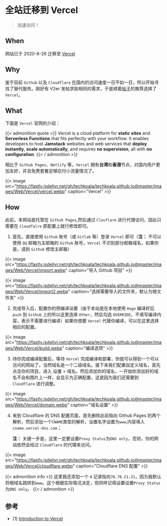 # 全站迁移到 Vercel


> 加速访问！

<!--more-->

## When

网站已于 2020-8-26 迁移至 [Vercel](https://vercel.com)

## Why

鉴于目前 `Github` 以及 `Cloudflare` 在国内的访问速度一日不如一日，所以开始寻找了替代服务。刚好有 V2er 发帖求助相同的需求，于是顺着[帖子](https://www.v2ex.com/t/701487)的推荐选择了 `Vercel`。

## What

下面是 `Vercel` 官网的介绍：

{{< admonition quote >}}
Vercel is a cloud platform for **static sites** and **Serverless Functions** that fits perfectly with your workflow. It enables developers to host **Jamstack** websites and web services that **deploy instantly**, **scale automatically**, and requires **no supervision**, all with **no configuration**.
{{< / admonition >}}

相比于 `Github Pages`、`Netlify` 等，`Vercel` 拥有**台湾**和**香港**节点，对国内用户更加友好，并且免费套餐足够应付小流量情况了。

{{< image src="https://fastly.jsdelivr.net/gh/techkoala/techkoala.github.io@master/images/Web/Vercel/vercel.webp" caption="Vercel" >}}

## How

此前，本网站是托管在 `Github Pages`,然后通过 `Clouflare` 进行代理访问，因此只需要在 `Cloudfalre` 原配置上就行修改即可。

1. 首先，直接使用 `Github` 账号（或 `Gitlab` 等）登录 `Vercel` 即可（**注：** 不可以使用 `QQ` 邮箱为主邮箱的 `Github` 账号，`Vercel` 不识别部分邮箱域名，如果你是，请到 `Github` 修改主邮箱）

{{< image src="https://fastly.jsdelivr.net/gh/techkoala/techkoala.github.io@master/images/Web/Vercel/import.webp" caption="导入 Github 项目" >}}

{{< image src="https://fastly.jsdelivr.net/gh/techkoala/techkoala.github.io@master/images/Web/Vercel/import2.webp" caption="选择需要导入的文件夹，默认为根文件夹" >}}

2. 完成导入后，配置你的预编译设置（由于本站是在本地使用 `Hugo` 编译好后 `push` 到 `Github` 上的所以这里选择 `Other`，然后勾选 `OVERRIDE`，不填写编译内容，表示不需要进行编译）如果你想要 `Vercel` 代替你编译，可以在这里选择相应的配置。

{{< image src="https://fastly.jsdelivr.net/gh/techkoala/techkoala.github.io@master/images/Web/Vercel/build.webp" caption="编译选项" >}}

3. 待你完成编译配置后，等待 `Vercel` 完成编译和部署，你就可以得到一个可以访问的网站了，当然域名是一个二级域名。接下来我们配置自定义域名，首先点击你的项目，进入 设置 > 域名。然后添加你的域名，一开始你添加好的域名不会和图片上一样，会显示为正确配置，这是因为我们还需要到 `Cloudflare` 进行调整。

{{< image src="https://fastly.jsdelivr.net/gh/techkoala/techkoala.github.io@master/images/Web/Vercel/domain.webp" caption="域名设置" >}}

4. 来到 Cloudflare 的 DNS 配置页面，首先删除此前指向 Github Pages 的两个解析，然后添加一个`CNAME`类型的解析，设置名字设置为`www`,内容填入`cname.vercel-dns.com`；

   **注：** 关键一步是，这里一定要设置`Proxy Status`为`DNS only`，否则，你的网站依然会经过 `Cloudflare` 的代理来访问。

{{< image src="https://fastly.jsdelivr.net/gh/techkoala/techkoala.github.io@master/images/Web/Vercel/cloudflare.webp" caption="Cloudflare DNS 配置" >}}

{{< admonition info >}}
这里我还添加一个 `A` 记录指向`76.76.21.21`，因为我默认将根域名跳转到`www`。这个根据实际情况决定，但同样记得设置设置`Proxy Status`为`DNS only`。
{{< / admonition >}}
## 参考

- [1] [Introduction to Vercel](https://vercel.com/docs/introduction)

